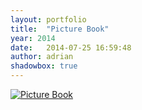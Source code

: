 ```yaml
---
layout: portfolio
title:  "Picture Book"
year: 2014
date:   2014-07-25 16:59:48
author: adrian
shadowbox: true
---
```


<a href="//player.vimeo.com/video/96121904?portrait=0" rel="shadowbox;width=500;height=281" title="Picture Book">
<img src="{{site.url}}/img/2014/pictureBook/pictureBook-pre.jpg" alt="Picture Book"></a>
